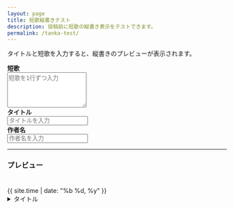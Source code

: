 ```yaml
---
layout: page
title: 短歌縦書きテスト
description: 投稿前に短歌の縦書き表示をテストできます。
permalink: /tanka-test/
---
```

<p>タイトルと短歌を入力すると、縦書きのプレビューが表示されます。</p>
<label for="tanka-input"><b>短歌</b></label><br>
<textarea class="form-control" id="tanka-input" placeholder="短歌を1行ずつ入力" rows="5"></textarea>
<br />
<label for="tanka-title"><b>タイトル</b></label><br>
<input class="form-control" id="tanka-title" type="text" placeholder="タイトルを入力" />
<br />
<label for="tanka-author"><b>作者名</b></label><br>
<input class="form-control" id="tanka-author" type="text" placeholder="作者名を入力" />

---

<h3>プレビュー</h3>
<h1 id="tanka-h1-title"></h1>
<span class="fs-4 text-muted">{{ site.time | date: "%b %d, %y" }}</span>
<div class="tanka-area">
  <div class="tanka" id="tanka-preview"></div>
</div>

<details id="tanka-details">
  <summary id="tanka-details-title">タイトル</summary>
  <div id="tanka-details-content"></div>
</details>

<script>
const textarea = document.getElementById('tanka-input');
const preview = document.getElementById('tanka-preview');
const detailsContent = document.getElementById('tanka-details-content');
const titleInput = document.getElementById('tanka-title');
const detailsTitle = document.getElementById('tanka-details-title');
const h1Title = document.getElementById('tanka-h1-title');
const authorInput = document.getElementById('tanka-author');
const h1Author = document.getElementById('tanka-h1-author');

function escapeHtml(str) {
  return str.replace(/[&<>"]/g, function(tag) {
    const chars = {'&':'&amp;','<':'&lt;','>':'&gt;','"':'&quot;'};
    return chars[tag] || tag;
  });
}

function renderTanka() {
  const lines = textarea.value.split(/\r?\n/).filter(line => line.trim() !== '');
  // 縦書きプレビュー
  preview.innerHTML = lines.map(line => `<p>${escapeHtml(line)}</p>`).join('\n');
  // detailsプレビュー
  detailsContent.innerHTML = lines.map(line => `${escapeHtml(line)}<br />`).join('');
  // タイトル・作者反映
  const title = titleInput.value.trim();
  detailsTitle.textContent = title;
  h1Title.textContent = title;
  h1Author.textContent = authorInput.value.trim();
}

textarea.addEventListener('input', renderTanka);
titleInput.addEventListener('input', renderTanka);
authorInput.addEventListener('input', renderTanka);
window.addEventListener('DOMContentLoaded', renderTanka);
</script>
